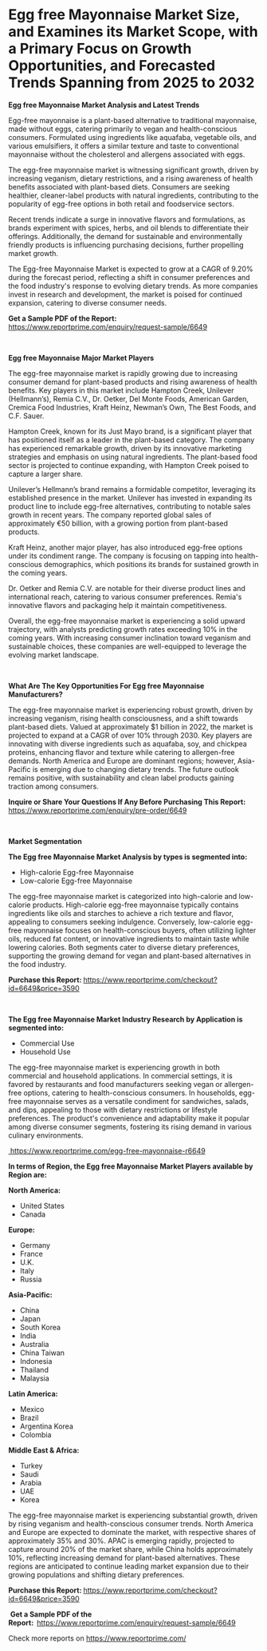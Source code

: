 <p><h1>Egg free Mayonnaise Market Size, and Examines its Market Scope, with a Primary Focus on Growth Opportunities, and Forecasted Trends Spanning from 2025 to 2032</h1></p><p><strong>Egg free Mayonnaise Market Analysis and Latest Trends</strong></p>
<p><p>Egg-free mayonnaise is a plant-based alternative to traditional mayonnaise, made without eggs, catering primarily to vegan and health-conscious consumers. Formulated using ingredients like aquafaba, vegetable oils, and various emulsifiers, it offers a similar texture and taste to conventional mayonnaise without the cholesterol and allergens associated with eggs. </p><p>The egg-free mayonnaise market is witnessing significant growth, driven by increasing veganism, dietary restrictions, and a rising awareness of health benefits associated with plant-based diets. Consumers are seeking healthier, cleaner-label products with natural ingredients, contributing to the popularity of egg-free options in both retail and foodservice sectors. </p><p>Recent trends indicate a surge in innovative flavors and formulations, as brands experiment with spices, herbs, and oil blends to differentiate their offerings. Additionally, the demand for sustainable and environmentally friendly products is influencing purchasing decisions, further propelling market growth. </p><p>The Egg-free Mayonnaise Market is expected to grow at a CAGR of 9.20% during the forecast period, reflecting a shift in consumer preferences and the food industry's response to evolving dietary trends. As more companies invest in research and development, the market is poised for continued expansion, catering to diverse consumer needs.</p></p>
<p><strong>Get a Sample PDF of the Report:&nbsp;</strong> <a href="https://www.reportprime.com/enquiry/request-sample/6649?utm_campaign=3368&utm_medium=2&utm_source=Github&utm_content=ia&utm_term=19032025&utm_id=egg-free-mayonnaise">https://www.reportprime.com/enquiry/request-sample/6649</a></p>
<p>&nbsp;</p>
<p><strong>Egg free Mayonnaise Major Market Players</strong></p>
<p><p>The egg-free mayonnaise market is rapidly growing due to increasing consumer demand for plant-based products and rising awareness of health benefits. Key players in this market include Hampton Creek, Unilever (Hellmann’s), Remia C.V., Dr. Oetker, Del Monte Foods, American Garden, Cremica Food Industries, Kraft Heinz, Newman’s Own, The Best Foods, and C.F. Sauer.</p><p>Hampton Creek, known for its Just Mayo brand, is a significant player that has positioned itself as a leader in the plant-based category. The company has experienced remarkable growth, driven by its innovative marketing strategies and emphasis on using natural ingredients. The plant-based food sector is projected to continue expanding, with Hampton Creek poised to capture a larger share.</p><p>Unilever’s Hellmann’s brand remains a formidable competitor, leveraging its established presence in the market. Unilever has invested in expanding its product line to include egg-free alternatives, contributing to notable sales growth in recent years. The company reported global sales of approximately €50 billion, with a growing portion from plant-based products.</p><p>Kraft Heinz, another major player, has also introduced egg-free options under its condiment range. The company is focusing on tapping into health-conscious demographics, which positions its brands for sustained growth in the coming years.</p><p>Dr. Oetker and Remia C.V. are notable for their diverse product lines and international reach, catering to various consumer preferences. Remia's innovative flavors and packaging help it maintain competitiveness.</p><p>Overall, the egg-free mayonnaise market is experiencing a solid upward trajectory, with analysts predicting growth rates exceeding 10% in the coming years. With increasing consumer inclination toward veganism and sustainable choices, these companies are well-equipped to leverage the evolving market landscape.</p></p>
<p>&nbsp;</p>
<p><strong>What Are The Key Opportunities For Egg free Mayonnaise Manufacturers?</strong></p>
<p><p>The egg-free mayonnaise market is experiencing robust growth, driven by increasing veganism, rising health consciousness, and a shift towards plant-based diets. Valued at approximately $1 billion in 2022, the market is projected to expand at a CAGR of over 10% through 2030. Key players are innovating with diverse ingredients such as aquafaba, soy, and chickpea proteins, enhancing flavor and texture while catering to allergen-free demands. North America and Europe are dominant regions; however, Asia-Pacific is emerging due to changing dietary trends. The future outlook remains positive, with sustainability and clean label products gaining traction among consumers.</p></p>
<p><strong>Inquire or Share Your Questions If Any Before Purchasing This Report:</strong> <a href="https://www.reportprime.com/enquiry/pre-order/6649?utm_campaign=3368&utm_medium=2&utm_source=Github&utm_content=ia&utm_term=19032025&utm_id=egg-free-mayonnaise">https://www.reportprime.com/enquiry/pre-order/6649</a></p>
<p>&nbsp;</p>
<p><strong>Market Segmentation</strong></p>
<p><strong>The Egg free Mayonnaise Market Analysis by types is segmented into:</strong></p>
<p><ul><li>High-calorie Egg-free Mayonnaise</li><li>Low-calorie Egg-free Mayonnaise</li></ul></p>
<p><p>The egg-free mayonnaise market is categorized into high-calorie and low-calorie products. High-calorie egg-free mayonnaise typically contains ingredients like oils and starches to achieve a rich texture and flavor, appealing to consumers seeking indulgence. Conversely, low-calorie egg-free mayonnaise focuses on health-conscious buyers, often utilizing lighter oils, reduced fat content, or innovative ingredients to maintain taste while lowering calories. Both segments cater to diverse dietary preferences, supporting the growing demand for vegan and plant-based alternatives in the food industry.</p></p>
<p><strong>Purchase this Report:&nbsp;</strong><a href="https://www.reportprime.com/checkout?id=6649&price=3590&utm_campaign=3368&utm_medium=2&utm_source=Github&utm_content=ia&utm_term=19032025&utm_id=egg-free-mayonnaise">https://www.reportprime.com/checkout?id=6649&price=3590</a></p>
<p>&nbsp;</p>
<p><strong>The Egg free Mayonnaise Market Industry Research by Application is segmented into:</strong></p>
<p><ul><li>Commercial Use</li><li>Household Use</li></ul></p>
<p><p>The egg-free mayonnaise market is experiencing growth in both commercial and household applications. In commercial settings, it is favored by restaurants and food manufacturers seeking vegan or allergen-free options, catering to health-conscious consumers. In households, egg-free mayonnaise serves as a versatile condiment for sandwiches, salads, and dips, appealing to those with dietary restrictions or lifestyle preferences. The product's convenience and adaptability make it popular among diverse consumer segments, fostering its rising demand in various culinary environments.</p></p>
<p><a href="https://www.reportprime.com/egg-free-mayonnaise-r6649?utm_campaign=3368&utm_medium=2&utm_source=Github&utm_content=ia&utm_term=19032025&utm_id=egg-free-mayonnaise">&nbsp;https://www.reportprime.com/egg-free-mayonnaise-r6649</a></p>
<p><strong>In terms of Region, the Egg free Mayonnaise Market Players available by Region are:</strong></p>
<p>
    <p> <strong> North America: </strong>
        <ul>
            <li>United States</li>
            <li>Canada</li>
        </ul>
        </p> 
    <p> <strong> Europe: </strong>
        <ul>
            <li>Germany</li>
            <li>France</li>
            <li>U.K.</li>
            <li>Italy</li>
            <li>Russia</li>
        </ul>
        </p> 
    <p> <strong> Asia-Pacific: </strong>
        <ul>
            <li>China</li>
            <li>Japan</li>
            <li>South Korea</li>
            <li>India</li>
            <li>Australia</li>
            <li>China Taiwan</li>
            <li>Indonesia</li>
            <li>Thailand</li>
            <li>Malaysia</li>
        </ul>
        </p> 
    <p> <strong> Latin America: </strong>
        <ul>
            <li>Mexico</li>
            <li>Brazil</li>
            <li>Argentina Korea</li>
            <li>Colombia</li>
        </ul>
        </p> 
    <p> <strong> Middle East & Africa: </strong>
        <ul>
            <li>Turkey</li>
            <li>Saudi</li>
            <li>Arabia</li>
            <li>UAE</li>
            <li>Korea</li>
        </ul>
    </p>
    </p>
<p><p>The egg-free mayonnaise market is experiencing substantial growth, driven by rising veganism and health-conscious consumer trends. North America and Europe are expected to dominate the market, with respective shares of approximately 35% and 30%. APAC is emerging rapidly, projected to capture around 20% of the market share, while China holds approximately 10%, reflecting increasing demand for plant-based alternatives. These regions are anticipated to continue leading market expansion due to their growing populations and shifting dietary preferences.</p></p>
<p><strong>Purchase this Report: </strong><a href="https://www.reportprime.com/checkout?id=6649&price=3590&utm_campaign=3368&utm_medium=2&utm_source=Github&utm_content=ia&utm_term=19032025&utm_id=egg-free-mayonnaise">https://www.reportprime.com/checkout?id=6649&price=3590</a></p>
<p>&nbsp;<strong>Get a Sample PDF of the Report:&nbsp;&nbsp;</strong><a href="https://www.reportprime.com/enquiry/request-sample/6649?utm_campaign=3368&utm_medium=2&utm_source=Github&utm_content=ia&utm_term=19032025&utm_id=egg-free-mayonnaise">https://www.reportprime.com/enquiry/request-sample/6649</a></p>
<p><strong></strong></p>
<p>Check more reports on <a href="https://www.reportprime.com/?utm_campaign=3368&utm_medium=2&utm_source=Github&utm_content=ia&utm_term=19032025&utm_id=egg-free-mayonnaise">https://www.reportprime.com/</a></p>